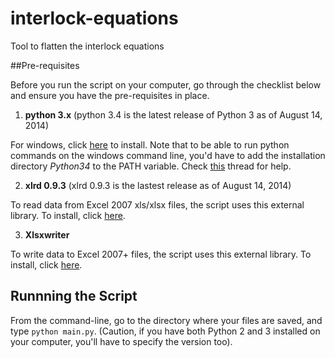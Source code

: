 interlock-equations
===================

Tool to flatten the interlock equations

##Pre-requisites

Before you run the script on your computer, go through the checklist below and ensure you have the pre-requisites in place.

1. **python 3.x** (python 3.4 is the latest release of Python 3 as of August 14, 2014)
  
  For windows, click [here](https://www.python.org/downloads/windows/ "Python 3.4.x Installation") to install. Note that to be able to run python commands on the windows command line, you'd have to add the installation directory *Python34* to the PATH variable. Check [this](http://stackoverflow.com/questions/4621255/how-do-i-run-a-python-program-in-the-command-prompt-in-windows-7 "Stackoverflow thread") thread for help.

2. **xlrd 0.9.3** (xlrd 0.9.3 is the lastest release as of August 14, 2014)
  
  To read data from Excel 2007 xls/xlsx files, the script uses this external library. To install, click [here](https://pypi.python.org/pypi/xlrd).

3. **Xlsxwriter**
  
  To write data to Excel 2007+ files, the script uses this external library. To install, click [here](http://xlsxwriter.readthedocs.org/getting_started.html#installing-xlsxwriter).


## Runnning the Script

From the command-line, go to the directory where your files are saved, and type `python main.py`. (Caution, if you have both Python 2 and 3 installed on your computer, you'll have to specify the version too).
